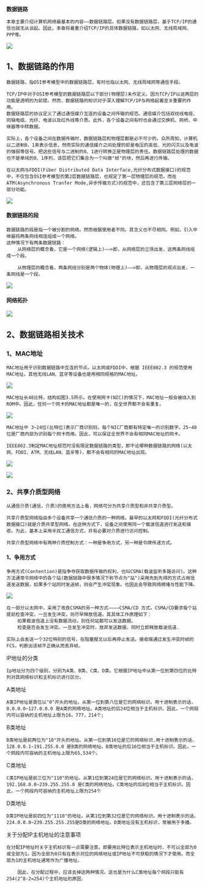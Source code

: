 **数据链路**

```
本章主要介绍计算机网络最基本的内容——数据链路层。如果没有数据链路层，基于TCP/IP的通信也就无从谈起。因此，本章将着重介绍TCP/IP的具体数据链路，如以太网、无线局域网、PPP等。
```

![](images03/01-01.jpg)

## 1、数据链路的作用

```
数据链路，指OSI参考模型中的数据链路层，有时也指以太网、无线局域网等通信手段。

TCP/IP中对于OSI参考模型的数据链路层以下部分(物理层)未作定义。因为TCP/IP以这两层的功能是透明的为前提。然而，数据链路的知识对于深入理解TCP/IP与网络起着至关重要的作用。
数据链路层的协议定义了通过通信媒介互连的设备之间传输的规范。通信媒介包括双绞线电缆、同轴电缆、光纤、电波以及红外线等介质。此外，各个设备之间有时也会通过交换机、网桥、中继器等中转数据。

实际上，各个设备之间在数据传输时，数据链路层和物理层都是必不可少的。众所周知，计算机以二进制0、1来表示信息，然而实际的通信媒介之间处理的却是电压的高低、光的闪灭以及电波的强弱等信号。把这些信号与二进制的0、1进行转换正是物理层的责任。数据链路层处理的数据也不是单纯的0、1序列，该层把它们集合为一个叫做"帧"的块，然后再进行传输。

在以太网与FDDI(Fiber Distributed Data Interface,光纤分布式数据接口)的规范中，不仅包含OSI参考模型的第2层数据链路层，也规定了第一层物理层的规范。而在ATM(Asynchronous Tranfer Mode,异步传输方式)的规范中，还包含了第三层网络层的一部分功能。
```

![](images03/01-02.jpg)

#### 数据链路的段

```
数据链路的段是指一个被分割的网络。然而根据使用者不同。其含义也不尽相同。例如，引入中继器将两条网线相连组成一个网络。
这种情况下有两条数据链路：
	从网络层的概念看，它是一个网络(逻辑上)——>即，从网络层的立场出发，这两条网线组成一个段。
	
	从物理层的概念看，两条网线分别是两个物体(物理上)——>即，从物理层的观点出发，一条网线是一个段。
```

![](images03/01-03.jpg)

#### 网络拓扑

![](images03/01-04.jpg)

## 2、数据链路相关技术

### 1、MAC地址

```
MAC地址用于识别数据链路中互连的节点。以太网或FDDI中，根据 IEEE802.3 的规范使用MAC地址。其他无线LAN、蓝牙等设备也是用相同规格的MAC地址。
```

![](images03/01-05.jpg)

```
MAC地址长48比特，结构如图3.5所示。在使用网卡(NIC)的情况下，MAC地址一般会被烧入到ROM中。因此，任何一个网卡的MAC地址都是唯一的，在全世界都不会有重复。
```

![](images03/01-06.jpg)

```
MAC地址中 3~24位(比特位)表示厂商识别码，每个NIC厂商都有特定唯一的识别数字。25~48位是厂商内部为识别每个网卡而用。因此，可以保证全世界不会有相同MAC地址的网卡。

IEEE802.3制定MAC地址规范时没有限定数据链路的类型，即不论哪种数据链路的网络(以太网、FDDI、ATM、无线LAN、蓝牙等)，都不会有相同的MAC地址出现。
```

![](images03/01-07.jpg)

![](images03/01-08.jpg)

### 2、共享介质型网络

```
从通信介质(通信，介质)的使用方法上看，网络可分为共享介质型和非共享介质型。

共享介质型网络指由多个设备共享一个通信介质的一种网络。最早的以太网和FDDI(光纤分布式数据接口)就是介质共享型网络。在这种方式下，设备之间使用同一个载波信道进行发送和接收。为此，基本上采用半双工通信方式，并有必要对介质进行访问控制。
```

```
共享介质型网络中有两种介质控制方式：一种是争用方式，另一种是令牌传递方式。
```

#### 1、争用方式

```
争用方式(Contention)是指争夺获取数据传输的权利，也叫CSMA(载波监听多路访问)。这种方法通常令网络中的各个站(数据链路中很多情况下称节点为"站")采用先到先得的方式占用信道发送数据，如果多个站同时发送帧，则会产生冲突现象。也因此会导致网络拥堵与性能下降。
```

![](images03/01-09.jpg)

```
在一部分以太网中，采用了改良CSMA的另一种方式————CSMA/CD 方式。CSMA/CD要求每个站提前检查冲突，一旦发生冲突，则尽早释放信道。其具体工作原理如下：
	如果载波信道上没有数据流动，则任何站都可以发送数据。
	检查是否会发生冲突。一旦发生冲突时，放弃发送数据，同时立即释放载波信道.

```

```
实际上会发送一个32位特别的信号，在阻塞报文以后再停止发送。接收端通过发生冲突时帧的FCS，判断出该帧不正确从而丢弃帧。
```



IP地址的分类

```
Ip地址分为四个级别，分别为A类、B类、C类、D类。它根据IP地址中从第一位到第四位的比特列对其网络标识和主机标识进行区分。
```

A类地址

```
A类IP地址是首位以"0"开头的地址。从第一位到第八位是它的网络标识。用十进制表示的话，0.0.0.0~127.0.0.0 是A类的网络地址。A类地址的后24位相当于主机标识。因此，一个网段内可以容纳的主机地址上限为16，777，214个;
```

B类地址

```
B类地址是前两位为"10"开头的地址。从第一位到第16位是它的网络标识.用十进制表示的话，
128.0.0.1~191.255.0.0 是B类的网络地址。B类地址的后16位相当于主机标识。因此，一个网段内可容纳的主机地址上限为65,534个。
```

C类地址

```
C类IP地址是前三位为"110"的地址。从第1位到第24位是它的网络标识。用十进制表示的话，192.168.0.0~239.255.255.0 是C类的网络地址。C类地址的后8位相当于主机标识。因此，一个网段内可容纳的主机地址上限为254个
```

D类地址

```
D类IP地址是前四位为"1110"的地址。从第1位到第32位是它的网络标识。用十进制表示的话，224.0.0.0~239.255.255.255是D类的网络地址。D类地址没有主机标识，常被用于多播。
```

关于分配IP主机地址的注意事项

```
在分配IP地址时关于主机标识有一点需要注意。即要用比特位表示主机地址时，不可以全部为0或全部为1。因为全部为0只有在表示对应的网络地址或IP地址不可获取的情况下才使用。而全部为1的主机地址通常作为广播地址。

	因此，在分配过程中，应该去掉这两种情况。这也是为什么C类地址每个网段只能有254(2^8-2=254)个主机地址的原因.
```











